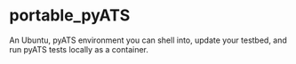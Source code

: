 # portable_pyATS
An Ubuntu, pyATS environment you can shell into, update your testbed, and run pyATS tests locally as a container.